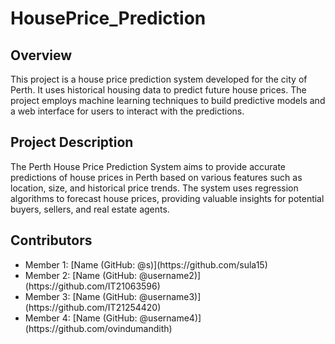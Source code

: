 # HousePrice_Prediction

## Overview
This project is a house price prediction system developed for the city of Perth. It uses historical housing data to predict future house prices. The project employs machine learning techniques to build predictive models and a web interface for users to interact with the predictions.

## Project Description
The Perth House Price Prediction System aims to provide accurate predictions of house prices in Perth based on various features such as location, size, and historical price trends. The system uses regression algorithms to forecast house prices, providing valuable insights for potential buyers, sellers, and real estate agents.

## Contributors
<ul>
<li>Member 1: [Name (GitHub: @s)](https://github.com/sula15)</li>
<li>Member 2: [Name (GitHub: @username2)](https://github.com/IT21063596)</li>
<li>Member 3: [Name (GitHub: @username3)](https://github.com/IT21254420)</li>
<li>Member 4: [Name (GitHub: @username4)](https://github.com/ovindumandith)</li>
</ul>
